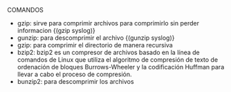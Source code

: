 COMANDOS

- gzip: sirve para comprimir archivos
para comprimirlo sin perder informacion
  {(gzip syslog)}
- gunzip: para descomprimir el archivo
  {(gunzip syslog)}  
- gzip: para comprimir el directorio de manera recursiva  
- bzip2: bzip2 es un compresor de archivos basado en la línea de comandos de Linux que utiliza el algoritmo de compresión de texto de ordenación de bloques Burrows-Wheeler y la codificación Huffman para llevar a cabo el proceso de compresión.
- bunzip2: para descomprimir los archivos